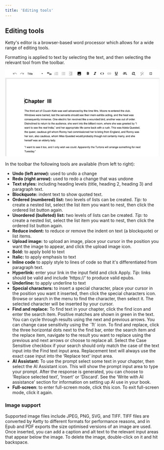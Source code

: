 ```yaml
---
title: 'Editing tools'
---
```


## Editing tools

Ketty's editor is a browser-based word processor which allows for a wide range of editing tools.

Formatting is applied to text by selecting the text, and then selecting the relevant tool from the toolbar.

![The editor toolbar](../../../static/img/toolbar-with-editor.png)

In the toolbar the following tools are available (from left to right):

- **Undo (left arrow):** used to undo a change
- **Redo (right arrow):** used to redo a change that was undone
- **Text styles:** including heading levels (title, heading 2, heading 3) and paragraph text.
- **Blockquote:** indent text to show quoted text.
- **Ordered (numbered) list:** two levels of lists can be created. _Tip:_ to create a nested list, select the list item you want to nest, then click the ordered list button again.
- **Unordered (bulleted) list:** two levels of lists can be created. _Tip:_ to create a nested list, select the list item you want to nest, then click the ordered list button again.
- **Reduce indent:** to reduce or remove the indent on text (a blockquote) or list items.
- **Upload image:** to upload an image, place your cursor in the position you want the image to appear, and click the upload image icon.
- **Bold:** to apply bold to text
- **Italic:** to apply emphasis to text
- **Inline code** to apply style to lines of code so that it's differentiated from paragraph text. 
- **Hyperlink:** enter your link in the input field and click Apply. _Tip:_ links should be valid and include ‘https://’ to produce valid epubs.
- **Underline:** to apply underline to text
- **Special characters:** to insert a special character, place your cursor in the position you want it inserted, then click the special characters icon. Browse or search in the menu to find the character, then select it. The selected character will be inserted by your cursor.
- **Find and replace:** To find text in your chapter, click the find icon and enter the search item. Positive matches are shown in green in the text. You can cycle through results using the next and previous arrows. You can change case sensitivity using the \`Tt\` icon. To find and replace, click the three horizontal dots next to the find bar, enter the search item and the replace item, navigate to the result you want to replace using the previous and next arrows or choose to replace all. Select the Case Sensitive checkbox if your search should only match the case of the text input into the Find text input area. Replacement text will always use the exact case input into the ‘Replace text’ input area.
- **AI Assistant:** To use the prompt select some text in your chapter, then select the AI Assistant icon. This will show the prompt input area to type your prompt. After the response is generated, you can choose to ‘Replace selected text’, ‘Insert’ or ‘Discard’. See the ‘Write with AI assistance’ section for information on setting up AI use in your book.
- **Full-screen**: to enter full-screen mode, click this icon. To exit full-screen mode, click it again.

### Image support

Supported image files include JPEG, PNG, SVG, and TIFF. TIFF files are converted by Ketty to different formats for performance reasons, and in Epub and PDF exports the size optimised versions of an image are used. Once inserted, you can add a caption and alt text to the relevant input areas that appear below the image. To delete the image, double-click on it and hit backspace.
